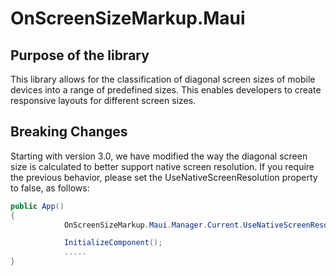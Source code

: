 # OnScreenSizeMarkup.Maui

## Purpose of the library
This library allows for the classification of diagonal screen sizes of mobile devices into a range of predefined sizes. This enables developers to create responsive layouts for different screen sizes.


## Breaking Changes
Starting with version 3.0, we have modified the way the diagonal screen size is calculated to better support native screen resolution. 
If you require the previous behavior, please set the UseNativeScreenResolution property to false, as follows:

```csharp
public App()
{
            OnScreenSizeMarkup.Maui.Manager.Current.UseNativeScreenResolution = false;

            InitializeComponent();
            .....
}
```